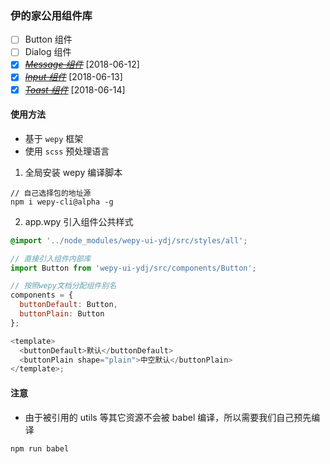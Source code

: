 ### 伊的家公用组件库

- [ ] Button 组件
- [ ] Dialog 组件
- [x] ~~_[Message 组件](./docs/message.md)_~~ [2018-06-12]
- [x] ~~_[Input 组件](./docs/input.md)_~~ [2018-06-13]
- [x] ~~[_Toast 组件_](./docs/toast.md)~~ [2018-06-14]

#### 使用方法

- 基于 `wepy` 框架
- 使用 `scss` 预处理语言

1.  全局安装 wepy 编译脚本

```
// 自己选择包的地址源
npm i wepy-cli@alpha -g
```

2.  app.wpy 引入组件公共样式

```scss
@import '../node_modules/wepy-ui-ydj/src/styles/all';
```

```js
// 直接引入组件内部库
import Button from 'wepy-ui-ydj/src/components/Button';

// 按照wepy文档分配组件别名
components = {
  buttonDefault: Button,
  buttonPlain: Button
};

<template>
  <buttonDefault>默认</buttonDefault>
  <buttonPlain shape="plain">中空默认</buttonPlain>
</template>;
```

#### 注意

- 由于被引用的 utils 等其它资源不会被 babel 编译，所以需要我们自己预先编译

```node
npm run babel
```
